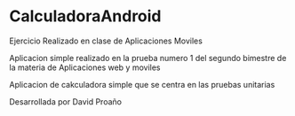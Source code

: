 # CalculadoraAndroid
Ejercicio Realizado en clase de Aplicaciones Moviles

Aplicacion simple realizado en la prueba numero 1 del segundo bimestre de la materia de Aplicaciones web y moviles

Aplicacion de cakculadora simple que se centra en las pruebas unitarias 

Desarrollada por David Proaño
